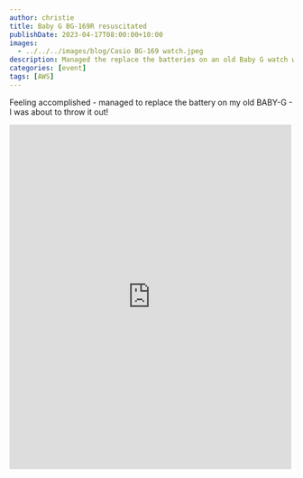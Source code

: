 ```yaml
---
author: christie
title: Baby G BG-169R resuscitated
publishDate: 2023-04-17T08:00:00+10:00
images:
  - ../../../images/blog/Casio BG-169 watch.jpeg
description: Managed the replace the batteries on an old Baby G watch with a classic design.
categories: [event]
tags: [AWS]
---
```

Feeling accomplished - managed to replace the battery on my old BABY-G - I was about to throw it out!

<iframe src="https://www.facebook.com/plugins/post.php?href=https%3A%2F%2Fwww.facebook.com%2Fchris1.tham%2Fposts%2Fpfbid02TbxGHvm8GemuGcRvrsTrxR3rSAistduFoVj2YGVk1mzWoDNvTPMrAKscaARLWKT8l&show_text=true&width=500" width="500" height="610" style="border:none;overflow:hidden" scrolling="no" frameborder="0" allowfullscreen="true" allow="autoplay; clipboard-write; encrypted-media; picture-in-picture; web-share"></iframe>